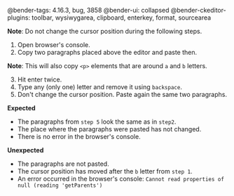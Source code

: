 @bender-tags: 4.16.3, bug, 3858
@bender-ui: collapsed
@bender-ckeditor-plugins: toolbar, wysiwygarea, clipboard, enterkey, format, sourcearea


**Note**: Do not change the cursor position during the following steps.

1. Open browser's console.
2. Copy two paragraphs placed above the editor and paste then.

**Note**: This will also copy `<p>` elements that are around `a` and `b` letters.

3. Hit enter twice.
4. Type any (only one) letter and remove it using `backspace`.
5. Don't change the cursor position. Paste again the same two paragraphs.

**Expected**

 * The paragraphs from `step 5` look the same as in `step2`.
 * The place where the paragraphs were pasted has not changed.
 * There is no error in the browser's console.

**Unexpected**

 * The paragraphs are not pasted.
 * The cursor position has moved after the `b` letter from `step 1`.
 * An error occurred in the browser's console: ```Cannot read properties of null (reading 'getParents')```
